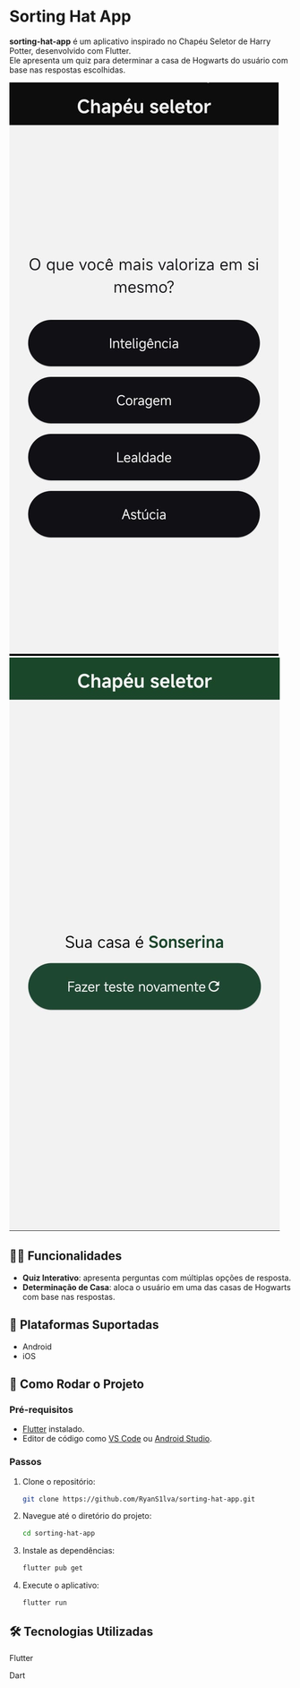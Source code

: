 # Sorting Hat App

**sorting-hat-app** é um aplicativo inspirado no Chapéu Seletor de Harry Potter, desenvolvido com Flutter.  
Ele apresenta um quiz para determinar a casa de Hogwarts do usuário com base nas respostas escolhidas.

![Tela inicial do app](screenshots/initial.jpeg)
![Tela de resultado](screenshots/result.jpeg)

## 🧙‍♂️ Funcionalidades

- **Quiz Interativo**: apresenta perguntas com múltiplas opções de resposta.
- **Determinação de Casa**: aloca o usuário em uma das casas de Hogwarts com base nas respostas.

## 📱 Plataformas Suportadas

- Android  
- iOS  

## 🚀 Como Rodar o Projeto

### Pré-requisitos

- [Flutter](https://flutter.dev/docs/get-started/install) instalado.
- Editor de código como [VS Code](https://code.visualstudio.com/) ou [Android Studio](https://developer.android.com/studio).

### Passos

1. Clone o repositório:
   ```bash
   git clone https://github.com/RyanS1lva/sorting-hat-app.git

2. Navegue até o diretório do projeto:
   ```bash
   cd sorting-hat-app

3. Instale as dependências:
   ```bash
   flutter pub get 
   
4. Execute o aplicativo:
   ```bash
   flutter run

## 🛠️ Tecnologias Utilizadas

Flutter

Dart




